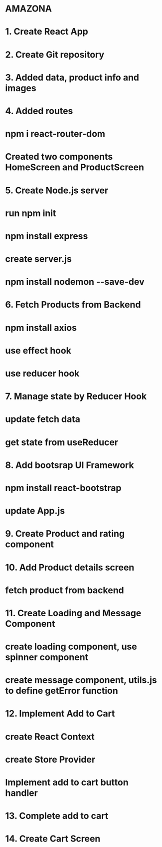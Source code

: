 # AMAZONA

# 1. Create React App
# 2. Create Git repository
# 3. Added data, product info and images
# 4. Added routes
#   npm i react-router-dom
#   Created two components HomeScreen and ProductScreen
# 5. Create Node.js server
#   run npm init
#   npm install express
#   create server.js
#   npm install nodemon --save-dev
# 6. Fetch Products from Backend
#   npm install axios
#   use effect hook
#   use reducer hook
# 7. Manage state by Reducer Hook
#   update fetch data
#   get state from useReducer
# 8. Add bootsrap UI Framework
#   npm install react-bootstrap
#   update App.js
# 9. Create Product and rating component
# 10. Add Product details screen
#   fetch product from backend
# 11. Create Loading and Message Component
#   create loading component, use spinner component
#   create message component, utils.js to define getError function
# 12. Implement Add to Cart
#   create React Context
#   create Store Provider
#   Implement add to cart button handler
# 13. Complete add to cart
# 14. Create Cart Screen





